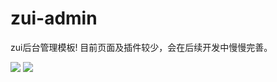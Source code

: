 # zui-admin
zui后台管理模板!
目前页面及插件较少，会在后续开发中慢慢完善。


![](https://gitee.com/uploads/images/2017/1202/174537_81f16e6d_1428616.png)
![](https://gitee.com/uploads/images/2017/1202/174547_e5a96d3f_1428616.png)